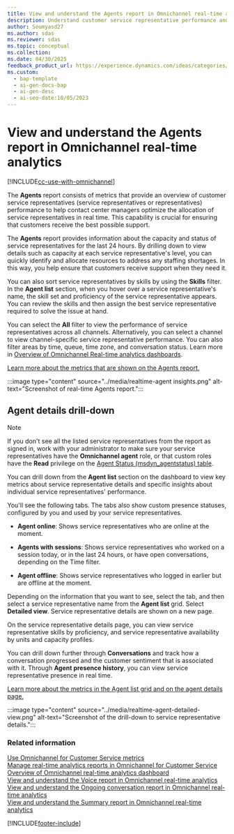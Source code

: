 ```yaml
---
title: View and understand the Agents report in Omnichannel real-time analytics
description: Understand customer service representative performance and optimize allocation in real-time with the Omnichannel Agents report.
author: Soumyasd27
ms.author: sdas
ms.reviewer: sdas
ms.topic: conceptual
ms.collection:
ms.date: 04/30/2025
feedback_product_url: https://experience.dynamics.com/ideas/categories/list/?category=a7f4a807-de3b-eb11-a813-000d3a579c38&forum=b68e50a6-88d9-e811-a96b-000d3a1be7ad
ms.custom:
  - bap-template
  - ai-gen-docs-bap
  - ai-gen-desc
  - ai-seo-date:10/05/2023
---
```


# View and understand the Agents report in Omnichannel real-time analytics

[!INCLUDE[cc-use-with-omnichannel](../../includes/cc-use-with-omnichannel.md)]

The **Agents** report consists of metrics that provide an overview of customer service representatives (service representatives or representatives) performance to help contact center managers optimize the allocation of service representatives in real time. This capability is crucial for ensuring that customers receive the best possible support.

The **Agents** report provides information about the capacity and status of service representatives for the last 24 hours. By drilling down to view details such as capacity at each service representative's level, you can quickly identify and allocate resources to address any staffing shortages. In this way, you help ensure that customers receive support when they need it.

You can also sort service representatives by skills by using the **Skills** filter. In the **Agent list** section, when you hover over a service representative's name, the skill set and proficiency of the service representative appears. You can review the skills and then assign the best service representative required to solve the issue at hand.

You can select the **All** filter to view the performance of service representatives across all channels. Alternatively, you can select a channel to view channel-specific service representative performance. You can also filter areas by time, queue, time zone, and conversation status. Learn more in [Overview of Omnichannel Real-time analytics dashboards](intro-realtime-analytics-dashboard.md).

[Learn more about the metrics that are shown on the Agents report.](oc-metrics-dimensions.md)

:::image type="content" source="../media/realtime-agent insights.png" alt-text="Screenshot of real-time Agents report.":::

## Agent details drill-down

> [!NOTE]
> If you don't see all the listed service representatives from the report as signed in, work with your administrator to make sure your service representatives have the **Omnichannel agent** role, or that custom roles have the **Read** privilege on the [Agent Status (msdyn_agentstatus) table](../../developer/reference/entities/msdyn_agentstatus.md).

You can drill down from the **Agent list** section on the dashboard to view key metrics about service representative details and specific insights about individual service representatives' performance.

You'll see the following tabs. The tabs also show custom presence statuses, configured by you and used by your service representatives. 

- **Agent online**: Shows service representatives who are online at the moment.

- **Agents with sessions**: Shows service representatives who worked on a session today, or in the last 24 hours, or have open conversations, depending on the Time filter.

- **Agent offline**: Shows service representatives who logged in earlier but are offline at the moment.

Depending on the information that you want to see, select the tab, and then select a service representative name from the **Agent list** grid. Select **Detailed view**. Service representative details are shown on a new page.

On the service representative details page, you can view service representative skills by proficiency, and service representative availability by units and capacity profiles.

You can drill down further through **Conversations** and track how a conversation progressed and the customer sentiment that is associated with it. Through **Agent presence history**, you can view service representative presence in real time.

[Learn more about the metrics in the Agent list grid and on the agent details page.](oc-metrics-dimensions.md)

:::image type="content" source="../media/realtime-agent-detailed-view.png" alt-text="Screenshot of the drill-down to service representative details.":::

### Related information

[Use Omnichannel for Customer Service metrics](oc-metrics-dimensions.md)<br>
[Manage real-time analytics reports in Omnichannel for Customer Service](../administer/enable-realtime-analytics-dashboard-administrator.md)<br>
[Overview of Omnichannel real-time analytics dashboard](intro-realtime-analytics-dashboard.md#overview-of-omnichannel-real-time-analytics-dashboard)<br>
[View and understand the Voice report in Omnichannel real-time analytics](realtime-voice-dashboard.md)<br>
[View and understand the Ongoing conversation report in Omnichannel real-time analytics](realtime-ongoing.md)<br>
[View and understand the Summary report in Omnichannel real-time analytics](realtime-summary-dashboard.md#view-and-understand-the-summary-report-in-omnichannel-real-time-analytics)

[!INCLUDE[footer-include](../../includes/footer-banner.md)]
